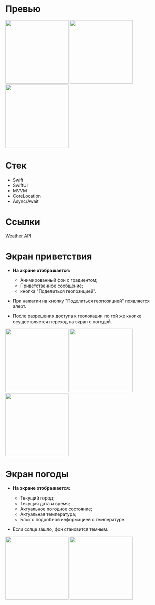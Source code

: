 # Превью

<img src="https://i.postimg.cc/1XGhBYNX/Simulator-Screen-Shot-i-Phone-14-Pro-2024-04-12-at-16-56-10.png" width="200" /> <img src="https://i.postimg.cc/Hk2Wdjnn/Simulator-Screen-Shot-i-Phone-14-Pro-2024-04-12-at-16-14-19.png" width="200" /> <img src="https://i.postimg.cc/85k17GF4/Simulator-Screen-Shot-i-Phone-14-Pro-2024-04-12-at-02-34-57.png" width="200" /> 

# Стек
- Swift
- SwiftUI
- MVVM
- CoreLocation
- Async/Await

# Ссылки

[Weather API](https://openweathermap.org/api)

# Экран приветствия

- **На экране отображается:**
    - Анимированный фон с градиентом;
    - Приветственное сообщение;
    - кнопка "Поделиться геопозицией".
    
- При нажатии на кнопку "Поделиться геопозицией" появляется алерт.
- После разрешения доступа к геолокации по той же кнопке осуществляется переход на экран с погодой.

<img src="https://i.postimg.cc/fbz4KKwT/Simulator-Screen-Shot-i-Phone-14-Pro-2024-04-12-at-16-13-58.png" width="200" /> <img src="https://i.postimg.cc/1XGhBYNX/Simulator-Screen-Shot-i-Phone-14-Pro-2024-04-12-at-16-56-10.png" width="200" /> <img src="https://i.postimg.cc/Hk2Wdjnn/Simulator-Screen-Shot-i-Phone-14-Pro-2024-04-12-at-16-14-19.png" width="200" />

# Экран погоды

- **На экране отображается:**
    - Текущий город;
    - Текущая дата и время;
    - Актуальное погодное состояние;
    - Актуальная температура;
    - Блок с подробной информацией о температуре.

- Если солце зашло, фон становится темным.

<img src="https://i.postimg.cc/dt6g0C2b/Simulator-Screen-Shot-i-Phone-14-Pro-2024-04-12-at-17-14-01.png" width="200" /> <img src="https://i.postimg.cc/85k17GF4/Simulator-Screen-Shot-i-Phone-14-Pro-2024-04-12-at-02-34-57.png" width="200" />
